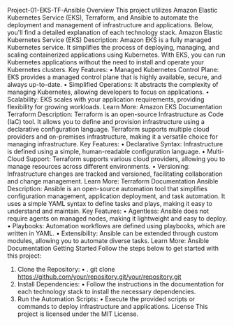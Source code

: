 ﻿Project-01-EKS-TF-Ansible
Overview
This project utilizes Amazon Elastic Kubernetes Service (EKS), Terraform, and Ansible to automate the deployment and management of infrastructure and applications. Below, you'll find a detailed explanation of each technology stack.
Amazon Elastic Kubernetes Service (EKS)
Description:
Amazon EKS is a fully managed Kubernetes service. It simplifies the process of deploying, managing, and scaling containerized applications using Kubernetes. With EKS, you can run Kubernetes applications without the need to install and operate your Kubernetes clusters.
Key Features:
• Managed Kubernetes Control Plane: EKS provides a managed control plane that is highly available, secure, and always up-to-date.
• Simplified Operations: It abstracts the complexity of managing Kubernetes, allowing developers to focus on applications.
• Scalability: EKS scales with your application requirements, providing flexibility for growing workloads.
Learn More:
Amazon EKS Documentation
Terraform
Description:
Terraform is an open-source Infrastructure as Code (IaC) tool. It allows you to define and provision infrastructure using a declarative configuration language. Terraform supports multiple cloud providers and on-premises infrastructure, making it a versatile choice for managing infrastructure.
Key Features:
• Declarative Syntax: Infrastructure is defined using a simple, human-readable configuration language.
• Multi-Cloud Support: Terraform supports various cloud providers, allowing you to manage resources across different environments.
• Versioning: Infrastructure changes are tracked and versioned, facilitating collaboration and change management.
Learn More:
Terraform Documentation
Ansible
Description:
Ansible is an open-source automation tool that simplifies configuration management, application deployment, and task automation. It uses a simple YAML syntax to define tasks and plays, making it easy to understand and maintain.
Key Features:
• Agentless: Ansible does not require agents on managed nodes, making it lightweight and easy to deploy.
• Playbooks: Automation workflows are defined using playbooks, which are written in YAML.
• Extensibility: Ansible can be extended through custom modules, allowing you to automate diverse tasks.
Learn More:
Ansible Documentation
Getting Started
Follow the steps below to get started with this project:
1. Clone the Repository:
• . git clone https://github.com/your/repository.git/your/repository.git 
2. Install Dependencies:
• Follow the instructions in the documentation for each technology stack to install the necessary dependencies.
3. Run the Automation Scripts:
• Execute the provided scripts or commands to deploy infrastructure and applications.
License
This project is licensed under the MIT License.


